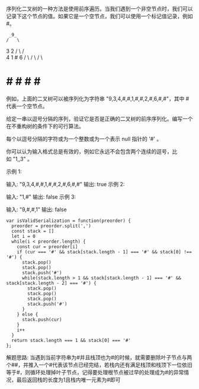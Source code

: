 序列化二叉树的一种方法是使用前序遍历。当我们遇到一个非空节点时，我们可以记录下这个节点的值。如果它是一个空节点，我们可以使用一个标记值记录，例如 #。

     _9_
    /   \
   3     2
  / \   / \
 4   1  #  6
/ \ / \   / \
# # # #   # #
例如，上面的二叉树可以被序列化为字符串 "9,3,4,#,#,1,#,#,2,#,6,#,#"，其中 # 代表一个空节点。

给定一串以逗号分隔的序列，验证它是否是正确的二叉树的前序序列化。编写一个在不重构树的条件下的可行算法。

每个以逗号分隔的字符或为一个整数或为一个表示 null 指针的 '#' 。

你可以认为输入格式总是有效的，例如它永远不会包含两个连续的逗号，比如 "1,,3" 。

示例 1:

输入: "9,3,4,#,#,1,#,#,2,#,6,#,#"
输出: true
示例 2:

输入: "1,#"
输出: false
示例 3:

输入: "9,#,#,1"
输出: false

```
var isValidSerialization = function(preorder) {
  preorder = preorder.split(',')
  const stack = []
  let i = 0
  while(i < preorder.length) {
    const cur = preorder[i]
    if (cur === '#' && stack[stack.length - 1] === '#' && stack[0] !== '#') {
      stack.pop()
      stack.pop()
      stack.push('#')
      while(stack.length > 1 && stack[stack.length - 1] === '#' && stack[stack.length - 2] === '#') {
        stack.pop()
        stack.pop()
        stack.pop()
        stack.push('#')
      }
    } else {
      stack.push(cur)
    }
    i++
  }
  return stack.length === 1 && stack[0] === '#'
};
```

解题思路: 当遇到当前字符串为#并且栈顶也为#的时候，就需要删除叶子节点与两个##，并推入一个#代表该节点已经完结，若栈内还有满足栈顶和栈顶下一位依旧等于#，则循环处理掉叶子节点，记得要处理根节点被过早的处理成为#的异常情况，最后返回栈的长度为1且栈内唯一元素为#即可